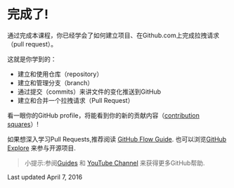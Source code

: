 # 完成了!



通过完成本课程，你已经学会了如何建立项目、在Github.com上完成拉拽请求（pull request）。

这就是你学到的：
-    建立和使用仓库（repository）
-    建立和管理分支（branch）
-    通过提交（commits）来讲文件的变化推送到GitHub
-    建立和合并一个拉拽请求（Pull Request）

看一眼你的GitHub profile，将能看到你的新的贡献内容（[contribution squares](https://help.github.com/articles/viewing-contributions)）!

如果想深入学习Pull Requests,推荐阅读 [GitHub Flow Guide](http://guides.github.com/overviews/flow/). 也可以浏览[GitHub Explore](http://github.com/explore) 来参与开源项目.

>   小提示:参阅[Guides](http://guides.github.com/) 和 [YouTube Channel](http://youtube.com/githubguides) 来获得更多GitHub帮助.


Last updated April 7, 2016